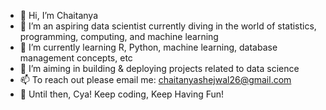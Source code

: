 - 👋 Hi, I’m Chaitanya
- 👀 I’m an aspiring data scientist currently diving in the world of statistics, programming, computing, and machine learning
- 🌱 I’m currently learning R, Python, machine learning, database management concepts, etc
- 💞️ I’m aiming in building & deploying projects related to data science
- 📫 To reach out please email me: chaitanyashejwal26@gmail.com
- 👋 Until then, Cya! Keep coding, Keep Having Fun!

<!---
Chaitanya1496/Chaitanya1496 is a ✨ special ✨ repository because its `README.md` (this file) appears on your GitHub profile.
You can click the Preview link to take a look at your changes.
--->
